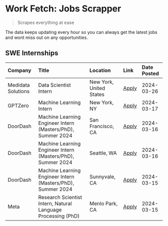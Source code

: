 # Work Fetch: Jobs Scrapper
> Scrapes everything at ease

The data keeps updating every hour so you can always get the latest jobs and wont miss out on any opportunities.

## SWE Internships
<!--START_SECTION:workfetch-->
| Company            | Title                                                        | Location                | Link                                                                                                                                                                                                                                                                     | Date Posted   |
|:-------------------|:-------------------------------------------------------------|:------------------------|:-------------------------------------------------------------------------------------------------------------------------------------------------------------------------------------------------------------------------------------------------------------------------|:--------------|
| Medidata Solutions | Data Scientist Intern                                        | New York, United States | [Apply](https://www.linkedin.com/jobs/view/data-scientist-intern-at-medidata-solutions-3810253704?position=5&pageNum=0&refId=P8Typi19Lt3wh2MXG3%2FrRQ%3D%3D&trackingId=xLvF1K%2FSiPdESUyQJnIz3Q%3D%3D&trk=public_jobs_jserp-result_search-card)                          | 2024-03-26    |
| GPTZero            | Machine Learning Intern                                      | New York, NY            | [Apply](https://www.linkedin.com/jobs/view/machine-learning-intern-at-gptzero-3860723963?position=9&pageNum=0&refId=P8Typi19Lt3wh2MXG3%2FrRQ%3D%3D&trackingId=%2BCBqnJnWgfaDRSlOsNbS9w%3D%3D&trk=public_jobs_jserp-result_search-card)                                   | 2024-03-17    |
| DoorDash           | Machine Learning Engineer Intern (Masters/PhD), Summer 2024  | San Francisco, CA       | [Apply](https://www.linkedin.com/jobs/view/machine-learning-engineer-intern-masters-phd-summer-2024-at-doordash-3736457737?position=3&pageNum=0&refId=P8Typi19Lt3wh2MXG3%2FrRQ%3D%3D&trackingId=JVFRZHkKPvZ8QSp6HVEW7A%3D%3D&trk=public_jobs_jserp-result_search-card)   | 2024-03-16    |
| DoorDash           | Machine Learning Engineer Intern (Masters/PhD), Summer 2024  | Seattle, WA             | [Apply](https://www.linkedin.com/jobs/view/machine-learning-engineer-intern-masters-phd-summer-2024-at-doordash-3736455966?position=4&pageNum=0&refId=P8Typi19Lt3wh2MXG3%2FrRQ%3D%3D&trackingId=9RSugeZWd6xqFVTNFq%2BYOA%3D%3D&trk=public_jobs_jserp-result_search-card) | 2024-03-16    |
| DoorDash           | Machine Learning Engineer Intern (Masters/PhD), Summer 2024  | Sunnyvale, CA           | [Apply](https://www.linkedin.com/jobs/view/machine-learning-engineer-intern-masters-phd-summer-2024-at-doordash-3736454973?position=2&pageNum=0&refId=P8Typi19Lt3wh2MXG3%2FrRQ%3D%3D&trackingId=SRcMJ7iwAdeSjBeTw4TFAw%3D%3D&trk=public_jobs_jserp-result_search-card)   | 2024-03-15    |
| Meta               | Research Scientist Intern, Natural Language Processing (PhD) | Menlo Park, CA          | [Apply](https://www.linkedin.com/jobs/view/research-scientist-intern-natural-language-processing-phd-at-meta-3858718375?position=10&pageNum=0&refId=P8Typi19Lt3wh2MXG3%2FrRQ%3D%3D&trackingId=dRxEsr7KKlXvc3LxAWCAcA%3D%3D&trk=public_jobs_jserp-result_search-card)     | 2024-03-15    |
<!--END_SECTION:workfetch-->
